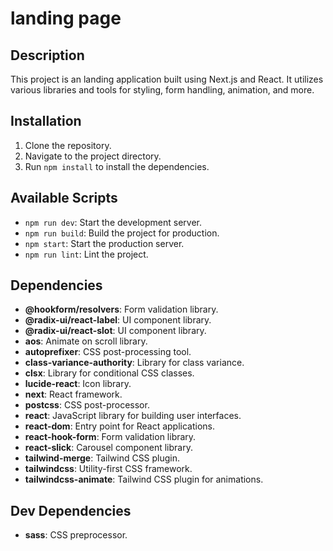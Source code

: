 # landing page

## Description
This project is an landing application built using Next.js and React. It utilizes various libraries and tools for styling, form handling, animation, and more.

## Installation
1. Clone the repository.
2. Navigate to the project directory.
3. Run `npm install` to install the dependencies.

## Available Scripts
- `npm run dev`: Start the development server.
- `npm run build`: Build the project for production.
- `npm start`: Start the production server.
- `npm run lint`: Lint the project.

## Dependencies
- **@hookform/resolvers**: Form validation library.
- **@radix-ui/react-label**: UI component library.
- **@radix-ui/react-slot**: UI component library.
- **aos**: Animate on scroll library.
- **autoprefixer**: CSS post-processing tool.
- **class-variance-authority**: Library for class variance.
- **clsx**: Library for conditional CSS classes.
- **lucide-react**: Icon library.
- **next**: React framework.
- **postcss**: CSS post-processor.
- **react**: JavaScript library for building user interfaces.
- **react-dom**: Entry point for React applications.
- **react-hook-form**: Form validation library.
- **react-slick**: Carousel component library.
- **tailwind-merge**: Tailwind CSS plugin.
- **tailwindcss**: Utility-first CSS framework.
- **tailwindcss-animate**: Tailwind CSS plugin for animations.

## Dev Dependencies
- **sass**: CSS preprocessor.
